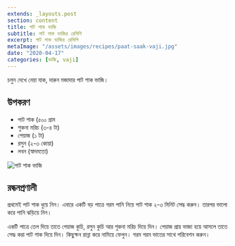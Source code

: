 ```yaml
---
extends: _layouts.post
section: content
title: পাট শাক ভাজি
subtitle: পাট শাক ভাজির রেসিপি
excerpt: পাট শাক ভাজির রেসিপি
metaImage: "/assets/images/recipes/paat-saak-vaji.jpg"
date: "2020-04-17"
categories: [ভাজি, vaji]
---
```


চলুন দেখে নেয়া যাক, দারুন মজাদার পাট শাক ভাজি।

## উপকরণ

- পাট শাক (৫০০ গ্রাম
- শুকনা মরিচ (৩-৪ টা)
- পেয়াজ (১ টা)
- রসুন (২-৩ কোয়া)
- লবন (স্বাদমতো)

![পাট শাক ভাজি](/assets/images/recipes/paat-saak-vaji.jpg)

## রন্ধনপ্রণালী

প্রথমেই পাট শাক ধুয়ে নিন। এবারে একটি বড় পাত্রে গরম পানি নিয়ে পাট শাক ২-৩ মিনিট সেদ্ধ করুন। তারপর ভালো
করে পানি ঝড়িয়ে নিন।

একটি পাত্রে তেল দিয়ে তাতে পেয়াজ কুচি, রসুন কুচি আর শুকনা মরিচ দিয়ে দিন। পেয়াজ প্রায় ভাজা হয়ে আসলে তাতে
সেদ্ধ করা পাট শাক দিয়ে দিন। কিছুক্ষন রান্না করে নামিয়ে ফেলুন। গরম গরম ভাতের সাথে পরিবেশন করুন।
